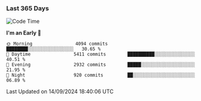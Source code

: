 ### Last 365 Days
<!--START_SECTION:waka-->
![Code Time](http://img.shields.io/badge/Code%20Time-694%20hrs%2050%20mins-blue)

**I'm an Early 🐤** 

```text
🌞 Morning                4094 commits        ████████░░░░░░░░░░░░░░░░░   30.65 % 
🌆 Daytime                5411 commits        ██████████░░░░░░░░░░░░░░░   40.51 % 
🌃 Evening                2932 commits        █████░░░░░░░░░░░░░░░░░░░░   21.95 % 
🌙 Night                  920 commits         ██░░░░░░░░░░░░░░░░░░░░░░░   06.89 % 
```



 Last Updated on 14/09/2024 18:40:06 UTC
<!--END_SECTION:waka-->

<!--
**BrianCurliss/BrianCurliss** is a ✨ _special_ ✨ repository because its `README.md` (this file) appears on your GitHub profile.

Here are some ideas to get you started:

- 🔭 I’m currently working on ...
- 🌱 I’m currently learning ...
- 👯 I’m looking to collaborate on ...
- 🤔 I’m looking for help with ...
- 💬 Ask me about ...
- 📫 How to reach me: ...
- 😄 Pronouns: ...
- ⚡ Fun fact: ...
-->
